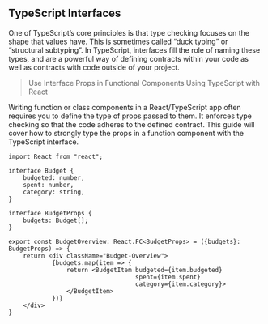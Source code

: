 ## TypeScript Interfaces

One of TypeScript’s core principles is that type checking focuses on the shape that values have. This is sometimes called “duck typing” or “structural subtyping”. In TypeScript, interfaces fill the role of naming these types, and are a powerful way of defining contracts within your code as well as contracts with code outside of your project.

> Use Interface Props in Functional Components Using TypeScript with React

Writing function or class components in a React/TypeScript app often requires you to define the type of props passed to them. It enforces type checking so that the code adheres to the defined contract. This guide will cover how to strongly type the props in a function component with the TypeScript interface.

```
import React from "react";

interface Budget {
    budgeted: number,
    spent: number,
    category: string,
}

interface BudgetProps {
    budgets: Budget[];
}

export const BudgetOverview: React.FC<BudgetProps> = ({budgets}: BudgetProps) => {
    return <div className="Budget-Overview">
            {budgets.map(item => {
                return <BudgetItem budgeted={item.budgeted}
                                   spent={item.spent}
                                   category={item.category}>
                </BudgetItem>
            })}
    </div>
}
```

